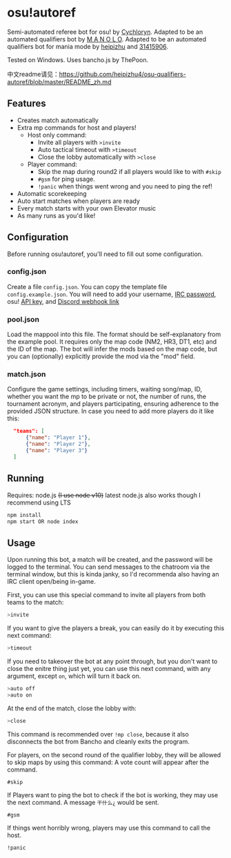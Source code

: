# osu!autoref

Semi-automated referee bot for osu! by [Cychloryn](https://osu.ppy.sh/users/6921736). Adapted to be an automated qualifiers bot by [M A N O L O](https://osu.ppy.sh/users/12296128). Adapted to be an automated qualifiers bot for mania mode by [heipizhu](https://osu.ppy.sh/users/29319435) and [31415906](https://osu.ppy.sh/users/33138632).

Tested on Windows.
Uses bancho.js by ThePoon.

中文readme请见：https://github.com/heipizhu4/osu-qualifiers-autoref/blob/master/README_zh.md

## Features
- Creates match automatically
- Extra mp commands for host and players!
  - Host only command:
    - Invite all players with `>invite`
    - Auto tactical timeout with `>timeout`
    - Close the lobby automatically with `>close`
  - Player command:
    - Skip the map during round2 if all players would like to with `#skip`
    - `#gsm` for ping usage.
    - `!panic` when things went wrong and you need to ping the ref!
- Automatic scorekeeping
- Auto start matches when players are ready
- Every match starts with your own Elevator music
- As many runs as you'd like!
 
## Configuration
Before running osu!autoref, you'll need to fill out some configuration.

### config.json
Create a file `config.json`. You can copy the template file `config.example.json`. You will need to add your username, [IRC password](https://osu.ppy.sh/p/irc),  osu! [API key](https://osu.ppy.sh/p/api), and [Discord webhook link](https://support.discord.com/hc/en-us/articles/228383668-Intro-to-Webhooks)

### pool.json
Load the mappool into this file. The format should be self-explanatory from the example pool. It requires only the map code (NM2, HR3, DT1, etc) and the ID of the map. The bot will infer the mods based on the map code, but you can (optionally) explicitly provide the mod via the "mod" field.

### match.json
Configure the game settings, including timers, waiting song/map, ID, whether you want the mp to be private or not, the number of runs, the tournament acronym, and players participating, ensuring adherence to the provided JSON structure. 
In case you need to add more players do it like this:
```json
  "teams": [
      {"name": "Player 1"},
      {"name": "Player 2"},
      {"name": "Player 3"}
  ]
```
## Running
Requires: node.js ~~(I use node v10)~~ latest node.js also works though I recommend using LTS
```py
npm install
npm start OR node index
```

## Usage
Upon running this bot, a match will be created, and the password will be logged to the terminal. You can send messages to the chatroom via the terminal window, but this is kinda janky, so I'd recommenda also having an IRC client open/being in-game.

First, you can use this special command to invite all players from both teams to the match:
```py
>invite
```
If you want to give the players a break, you can easily do it by executing this next command:
```py
>timeout
```
If you need to takeover the bot at any point through, but you don't want to close the enitre thing just yet, you can use this next command, with any argument, except `on`, which will turn it back on.
```py
>auto off
>auto on
```
At the end of the match, close the lobby with:
```py
>close
```
This command is recommended over `!mp close`, because it also disconnects the bot from Bancho and cleanly exits the program.

For players, on the second round of the qualifier lobby, they will be allowed to skip maps by using this command: A vote count will appear after the command.
```
#skip
```

If Players want to ping the bot to check if the bot is working, they may use the next command. A message `干什么¿` would be sent.
```
#gsm
```
If things went horribly wrong, players may use this command to call the host.
```
!panic
```

